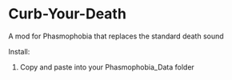 # Curb-Your-Death
A mod for Phasmophobia that replaces the standard death sound

Install:
1. Copy and paste into your Phasmophobia_Data folder
